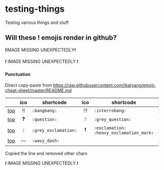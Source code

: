 # testing-things
Testing various things and stuff

## Will these ! emojis render in github?

❗IMAGE MISSING UNEXPECTEDLY❗

:exclamation: IMAGE MISSING UNEXPECTEDLY :exclamation:

#### Punctuation

Direct copy-paste from https://raw.githubusercontent.com/ikatyang/emoji-cheat-sheet/master/README.md

| | ico | shortcode | ico | shortcode | |
| - | :-: | - | :-: | - | - |
| [top](#symbols) | :bangbang: | `:bangbang:` | :interrobang: | `:interrobang:` | [top](#table-of-contents) |
| [top](#symbols) | :question: | `:question:` | :grey_question: | `:grey_question:` | [top](#table-of-contents) |
| [top](#symbols) | :grey_exclamation: | `:grey_exclamation:` | :exclamation: | `:exclamation:` <br /> `:heavy_exclamation_mark:` | [top](#table-of-contents) |
| [top](#symbols) | :wavy_dash: | `:wavy_dash:` | | | [top](#table-of-contents) |

Copied the line and removed other chars

:exclamation: IMAGE MISSING UNEXPECTEDLY :exclamation:
